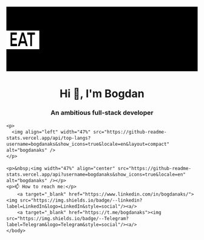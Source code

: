 ![Gif](https://github.com/bogdanaks/bogdanaks/blob/master/animation.gif)
<html>
    <head>
        <mate charest="utf-8" />
    </head>
    <body>
    	<h1 align="center">Hi 👋, I'm Bogdan</h1>
	<h3 align="center">An ambitious full-stack developer</h3>

	<p>
	  <img align="left" width="47%" src="https://github-readme-stats.vercel.app/api/top-langs?username=bogdanaks&show_icons=true&locale=en&layout=compact" alt="bogdanaks" />
	</p>

	<p>&nbsp;<img width="47%" align="center" src="https://github-readme-stats.vercel.app/api?username=bogdanaks&show_icons=true&locale=en" alt="bogdanaks" /></p>
	<p>📫 How to reach me:</p>
        <a target="_blank" href="https://www.linkedin.com/in/bogdanaks/"><img src="https://img.shields.io/badge/--linkedin?label=LinkedIn&logo=LinkedIn&style=social"/><a/>
        <a target="_blank" href="https://t.me/bogdanaks"><img src="https://img.shields.io/badge/--Telegram?label=Telegram&logo=Telegram&style=social"/><a/>
    </body>
</html>
